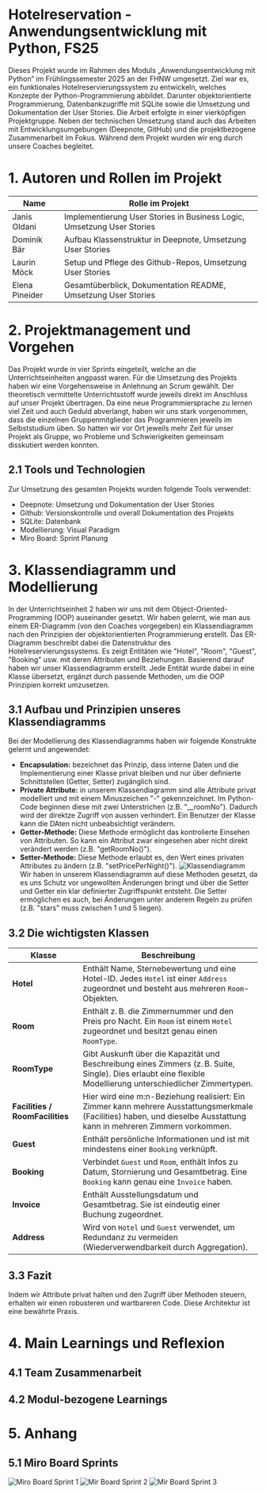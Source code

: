 # Hotelreservation - Anwendungsentwicklung mit Python, FS25
Dieses Projekt wurde im Rahmen des Moduls „Anwendungsentwicklung mit Python“ im Frühlingssemester 2025 an der FHNW umgesetzt. Ziel war es, ein funktionales Hotelreservierungssystem zu entwickeln, welches Konzepte der Python-Programmierung abbildet. Darunter objektorientierte Programmierung, Datenbankzugriffe mit SQLite sowie die Umsetzung und Dokumentation der User Stories.
Die Arbeit erfolgte in einer vierköpfigen Projektgruppe. Neben der technischen Umsetzung stand auch das Arbeiten mit Entwicklungsumgebungen (Deepnote, GitHub) und die projektbezogene Zusammenarbeit im Fokus. Während dem Projekt wurden wir eng durch unsere Coaches begleitet. 

# 1. Autoren und Rollen im Projekt
| Name           | Rolle im Projekt                          |
|----------------|--------------------------------------------|
| Janis Oldani   | Implementierung User Stories in Business Logic, Umsetzung User Stories     |
| Dominik Bär    | Aufbau Klassenstruktur in Deepnote, Umsetzung User Stories  |
| Laurin Möck    | Setup und Pflege des Github-Repos, Umsetzung User Stories |
| Elena Pineider | Gesamtüberblick, Dokumentation README, Umsetzung User Stories |

# 2. Projektmanagement und Vorgehen
Das Projekt wurde in vier Sprints eingeteilt, welche an die Unterrichtseinheiten angpasst waren. Für die Umsetzung des Projekts haben wir eine Vorgehensweise in Anlehnung an Scrum gewählt. Der theoretisch vermittelte Unterrichtsstoff wurde jeweils direkt im Anschluss auf unser Projekt übertragen. Da eine neue Programmiersprache zu lernen viel Zeit und auch Geduld abverlangt, haben wir uns stark vorgenommen, dass die einzelnen Gruppenmitglieder das Programmieren jeweils im Selbststudium üben. So hatten wir vor Ort jeweils mehr Zeit für unser Projekt als Gruppe, wo Probleme und Schwierigkeiten gemeinsam disskutiert werden konnten. 

## 2.1 Tools und Technologien
Zur Umsetzung des gesamten Projekts wurden folgende Tools verwendet:
* Deepnote: Umsetzung und Dokumentation der User Stories
* Github: Versionskontrolle und overall Dokumentation des Projekts
* SQLite: Datenbank
* Modellierung: Visual Paradigm
* Miro Board: Sprint Planung

# 3. Klassendiagramm und Modellierung
In der Unterrichtseinheit 2 haben wir uns mit dem Object-Oriented-Programming (OOP) auseinander gesetzt. Wir haben gelernt, wie man aus einem ER-Diagramm (von den Coaches vorgegeben) ein Klassendiagramm nach den Prinzipien der objektorientierten Programmierung erstellt. Das ER-Diagramm beschreibt dabei die Datenstruktur des Hotelreservierungssystems. Es zeigt Entitäten wie "Hotel", "Room", "Guest", "Booking" usw. mit deren Attributen und Beziehungen. Basierend darauf haben wir unser Klassendiagramm erstellt. Jede Entität wurde dabei in eine Klasse übersetzt, ergänzt durch passende Methoden, um die OOP Prinzipien korrekt umzusetzen. 

## 3.1 Aufbau und Prinzipien unseres Klassendiagramms
Bei der Modellierung des Klassendiagramms haben wir folgende Konstrukte gelernt und angewendet: 
* **Encapsulation:** bezeichnet das Prinzip, dass interne Daten und die Implementierung einer Klasse privat bleiben und nur über definierte Schnittstellen (Getter, Setter) zugänglich sind. 
* **Private Attribute:** in unserem Klassendiagramm sind alle Attribute privat modelliert und mit einem Minuszeichen "-" gekennzeichnet. Im Python-Code beginnen diese mit zwei Unterstrichen (z.B. "__roomNo"). Dadurch wird der direktze Zugriff von aussen verhindert. Ein Benutzer der Klasse kann die DAten nicht unbeabsichtigt verändern.
* **Getter-Methode:** Diese Methode ermöglicht das kontrolierte Einsehen von Attributen. So kann ein Attribut zwar eingesehen aber nicht direkt verändert werden (z.B. "getRoomNo()").
* **Setter-Methode:** Diese Methode erlaubt es, den Wert eines privaten Attributes zu ändern (z.B. "setPricePerNight()").
![Klassendiagramm](images/ClassDiagramm.png)
Wir haben in unserem Klassendiagramm auf diese Methoden gesetzt, da es uns Schutz vor ungewollten Änderungen bringt und über die Setter und Getter ein klar definierter Zugriffspunkt entsteht. Die Setter ermöglichen es auch, bei Änderungen unter anderem Regeln zu prüfen (z.B. "stars" muss zwischen 1 und 5 liegen).

## 3.2 Die wichtigsten Klassen
| Klasse               | Beschreibung |
|----------------------|--------------|
| **Hotel**            | Enthält Name, Sternebewertung und eine Hotel-ID. Jedes `Hotel` ist einer `Address` zugeordnet und besteht aus mehreren `Room`-Objekten. |
| **Room**             | Enthält z. B. die Zimmernummer und den Preis pro Nacht. Ein `Room` ist einem `Hotel` zugeordnet und besitzt genau einen `RoomType`. |
| **RoomType**         | Gibt Auskunft über die Kapazität und Beschreibung eines Zimmers (z. B. Suite, Single). Dies erlaubt eine flexible Modellierung unterschiedlicher Zimmertypen. |
| **Facilities / RoomFacilities** | Hier wird eine m:n-Beziehung realisiert: Ein Zimmer kann mehrere Ausstattungsmerkmale (Facilities) haben, und dieselbe Ausstattung kann in mehreren Zimmern vorkommen. |
| **Guest**            | Enthält persönliche Informationen und ist mit mindestens einer `Booking` verknüpft. |
| **Booking**          | Verbindet `Guest` und `Room`, enthält Infos zu Datum, Stornierung und Gesamtbetrag. Eine `Booking` kann genau eine `Invoice` haben. |
| **Invoice**          | Enthält Ausstellungsdatum und Gesamtbetrag. Sie ist eindeutig einer Buchung zugeordnet. |
| **Address**          | Wird von `Hotel` und `Guest` verwendet, um Redundanz zu vermeiden (Wiederverwendbarkeit durch Aggregation). |

## 3.3 Fazit
Indem wir Attribute privat halten und den Zugriff über Methoden steuern, erhalten wir einen robusteren und wartbareren Code. Diese Architektur ist eine bewährte Praxis. 

# 

# 4. Main Learnings und Reflexion

## 4.1 Team Zusammenarbeit

## 4.2 Modul-bezogene Learnings

# 5. Anhang
## 5.1 Miro Board Sprints
![Miro Board Sprint 1](images/MB_Sprint1.png)
![Mir Board Sprint 2](images/MB_Sprint2.png)
![Mir Board Sprint 3](images/MB_Sprint3.png)






